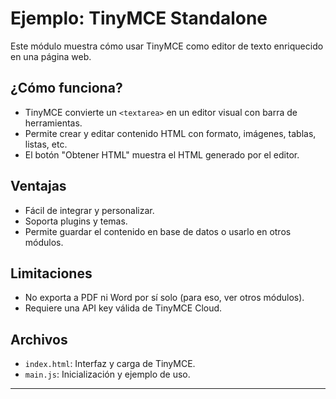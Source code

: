 # Ejemplo: TinyMCE Standalone

Este módulo muestra cómo usar TinyMCE como editor de texto enriquecido en una página web.

## ¿Cómo funciona?

- TinyMCE convierte un `<textarea>` en un editor visual con barra de herramientas.
- Permite crear y editar contenido HTML con formato, imágenes, tablas, listas, etc.
- El botón "Obtener HTML" muestra el HTML generado por el editor.

## Ventajas

- Fácil de integrar y personalizar.
- Soporta plugins y temas.
- Permite guardar el contenido en base de datos o usarlo en otros módulos.

## Limitaciones

- No exporta a PDF ni Word por sí solo (para eso, ver otros módulos).
- Requiere una API key válida de TinyMCE Cloud.

## Archivos

- `index.html`: Interfaz y carga de TinyMCE.
- `main.js`: Inicialización y ejemplo de uso.

---